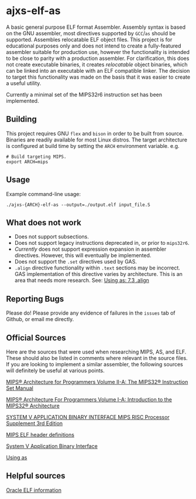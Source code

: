 # ajxs-elf-as

A basic general purpose ELF format Assembler.
Assembly syntax is based on the GNU assembler, most directives supported by `GCC`/`as` should be supported. Assembles relocatable ELF object files.
This project is for educational purposes only and does not intend to create a fully-featured assembler suitable for production use, however the functionality is intended to be close to parity with a production assembler. For clarification, this does not create executable binaries, it creates *relocatable* object binaries, which can be linked into an executable with an ELF compatible linker. The decision to target this functionality was made on the basis that it was easier to create a useful utility.

Currently a minimal set of the MIPS32r6 instruction set has been implemented.

## Building
This project requires GNU `flex` and `bison` in order to be built from source. Binaries are readily available for most Linux distros.
The target architecture is configured at build time by setting the `ARCH` environment variable. e.g.

```
# Build targeting MIPS.
export ARCH=mips
```

## Usage
Example command-line usage:
```
./ajxs-{ARCH}-elf-as --output=./output.elf input_file.S
```

## What does not work
- Does not support subsections.
- Does not support legacy instructions deprecated in, or prior to `mips32r6`.
- *Currently* does not support expression expansion in assembler directives. However, this will eventually be implemented.
- Does not support the `.set` directives used by GAS.
- `.align` directive functionality within `.text` sections may be incorrect. GAS implementation of this directive varies by architecture. This is an area that needs more research. See: [Using as: 7.3 .align](https://sourceware.org/binutils/docs/as/Align.html)

## Reporting Bugs
Please do! Please provide any evidence of failures in the `issues` tab of Github, or email me directly.


## Official Sources
Here are the sources that were used when researching MIPS, AS, and ELF. These should also be listed in comments where relevant in the source files.
If you are looking to implement a similar assembler, the following sources will definitely be useful at various points.


[MIPS® Architecture for Programmers Volume II-A: The MIPS32® Instruction Set Manual](https://s3-eu-west-1.amazonaws.com/downloads-mips/documents/MD00086-2B-MIPS32BIS-AFP-6.06.pdf)

[MIPS® Architecture For Programmers Volume I-A: Introduction to the MIPS32® Architecture](https://s3-eu-west-1.amazonaws.com/downloads-mips/documents/MD00082-2B-MIPS32INT-AFP-06.01.pdf)

[SYSTEM V APPLICATION BINARY INTERFACE MIPS RISC Processor Supplement 3rd Edition](https://www.linux-mips.org/pub/linux/mips/doc/ABI/psABI_mips3.0.pdf)

[MIPS ELF header definitions](https://dmz-portal.mips.com/wiki/MIPS_ELF_header_definitions)

[System V Application Binary Interface](http://www.sco.com/developers/gabi/2012-12-31/contents.html)

[Using as](https://sourceware.org/binutils/docs/as/index.html)

## Helpful sources

[Oracle ELF information](https://docs.oracle.com/cd/E23824_01/html/819-0690/chapter6-54839.html)
